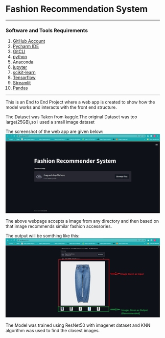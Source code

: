 # Fashion Recommendation System

-----------------------------
### Software and Tools Requirements
1. [GitHub Account](https://www.github.com)<br>
2. [Pycharm IDE](https://www.jetbrains.com/pycharm)<br>
3. [GitCLI](https://git-scm.com/downloads)
4. [python]()
5. [Anaconda]()
6. [jupyter]()
7. [scikit-learn]()
8. [Tensorflow]()
9. [Streamlit]()
10. [Pandas]()

---------------------------
This is an End to End Project where a web app is created to show how the model works and
interacts with the front end structure.

The Dataset was Taken from kaggle.The original Dataset was too large(25GB),so i used a small image dataset

The screenshot of the web app are given below:
![Web app](screenshots/pic1.png)

The above webpage accepts a image from any directory and then based
on that image recommends similar fashion accessories.

The output will be somthing like this:
![Web app](screenshots/pic2.png)

The Model was trained using ResNet50 with imagenet dataset
and KNN algorithm was used to find the closest images.

